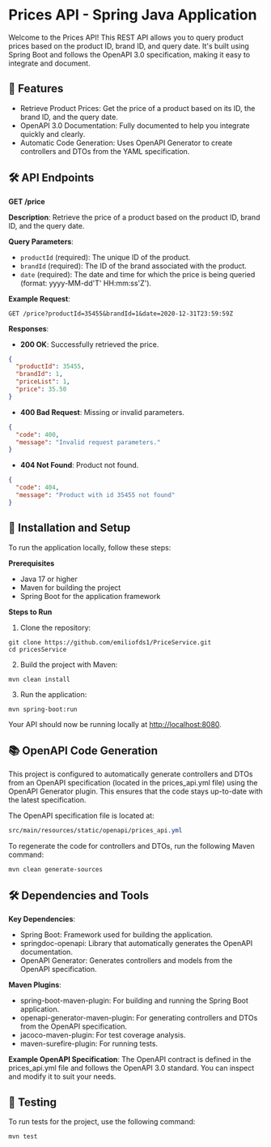 Prices API - Spring Java Application
====================================
Welcome to the Prices API! This REST API allows you to query product prices based on the product ID,
brand ID, and query date. It's built using Spring Boot and follows the OpenAPI 3.0 specification,
making it easy to integrate and document.

🚀 Features
-----------

* Retrieve Product Prices: Get the price of a product based on its ID, the brand ID, and the query
  date.
* OpenAPI 3.0 Documentation: Fully documented to help you integrate quickly and clearly.
* Automatic Code Generation: Uses OpenAPI Generator to create controllers and DTOs from the YAML
  specification.

🛠️ API Endpoints
-----------------
**GET /price**

**Description**:
Retrieve the price of a product based on the product ID, brand ID, and the query date.

**Query Parameters**:

- `productId` (required): The unique ID of the product.
- `brandId` (required): The ID of the brand associated with the product.
- `date` (required): The date and time for which the price is being queried (format: yyyy-MM-dd'T'
  HH:mm:ss'Z').

**Example Request**:

```
GET /price?productId=35455&brandId=1&date=2020-12-31T23:59:59Z
```

**Responses**:

- **200 OK**: Successfully retrieved the price.

```json
{
  "productId": 35455,
  "brandId": 1,
  "priceList": 1,
  "price": 35.50
}
```

- **400 Bad Request**: Missing or invalid parameters.

```json
{
  "code": 400,
  "message": "Invalid request parameters."
}
```

- **404 Not Found**: Product not found.

```json
{
  "code": 404,
  "message": "Product with id 35455 not found"
}
```

🔧 Installation and Setup
-------------------------
To run the application locally, follow these steps:

**Prerequisites**

- Java 17 or higher
- Maven for building the project
- Spring Boot for the application framework

**Steps to Run**

1. Clone the repository:

```
git clone https://github.com/emiliofds1/PriceService.git
cd pricesService
```

2. Build the project with Maven:

```
mvn clean install
```

3. Run the application:

```
mvn spring-boot:run
```

Your API should now be running locally at [http://localhost:8080](http://localhost:8080).

📚 OpenAPI Code Generation
-------------------------
This project is configured to automatically generate controllers and DTOs from an OpenAPI
specification (located in the prices_api.yml file) using the OpenAPI Generator plugin. This ensures
that the code stays up-to-date with the latest specification.

The OpenAPI specification file is located at:

```css
src/main/resources/static/openapi/prices_api.yml
```

To regenerate the code for controllers and DTOs, run the following Maven command:

```
mvn clean generate-sources
```

🛠️ Dependencies and Tools
-------------------------
**Key Dependencies**:

- Spring Boot: Framework used for building the application.
- springdoc-openapi: Library that automatically generates the OpenAPI documentation.
- OpenAPI Generator: Generates controllers and models from the OpenAPI specification.

**Maven Plugins**:

- spring-boot-maven-plugin: For building and running the Spring Boot application.
- openapi-generator-maven-plugin: For generating controllers and DTOs from the OpenAPI
  specification.
- jacoco-maven-plugin: For test coverage analysis.
- maven-surefire-plugin: For running tests.

**Example OpenAPI Specification**:
The OpenAPI contract is defined in the prices_api.yml file and follows the OpenAPI 3.0 standard. You
can inspect and modify it to suit your needs.

🧪 Testing
-----------
To run tests for the project, use the following command:

```
mvn test
```